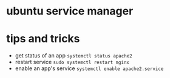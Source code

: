 # ubuntu service manager
# tips and tricks
  - get status of an app `systemctl status apache2`
  - restart service `sudo systemctl restart nginx`
  - enable an app's service  `systemctl enable apache2.service`
